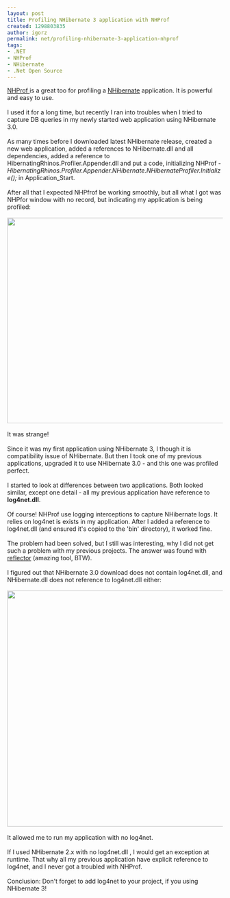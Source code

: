 ```yaml
---
layout: post
title: Profiling NHibernate 3 application with NHProf
created: 1298803835
author: igorz
permalink: net/profiling-nhibernate-3-application-nhprof
tags:
- .NET
- NHProf
- NHibernate
- .Net Open Source
---
```

<p><a href="http://nhprof.com/">NHProf </a>is a great too for profiling a <a href="http://nhforge.org/">NHibernate</a> application. It is powerful and easy to use. <br />
<br />
I used it for a long time, but recently I ran into troubles when I tried to capture DB queries  in my newly started web application using NHibernate 3.0. <br />
<br />
As many times before I downloaded latest NHibernate release, created a new web application, added a references to NHibernate.dll and all dependencies, added a reference to  HibernatingRhinos.Profiler.Appender.dll and put a code, initializing NHProf - <span style="font-style: italic;">HibernatingRhinos.Profiler.Appender.NHibernate.NHibernateProfiler.Initialize(); </span> in Application_Start. <br />
<br />
After all that I expected NHPfrof be working smoothly, but all what I got was NHPfor window with no record, but indicating my application is being profiled: <br />
<br />
<a href="https://picasaweb.google.com/lh/photo/JJdcGkNvI4DykWO5XfxK0TgAANDkdsfZKq9zdjvyQwU?feat=embedwebsite"><img src="https://lh6.googleusercontent.com/_XoCEelnLy98/TWosUOfz4vI/AAAAAAAALGM/r5pG1fkzfZQ/s640/2011-02-27%2011h51_44.png" height="480" width="640" /></a> <br />
<br />
It was strange! <br />
<br />
Since it was my first application using NHibernate 3, I though it is compatibility issue of NHibernate. But then I took one of my previous applications, upgraded it to use NHibernate 3.0  - and this one was profiled perfect. <br />
<br />
I started to look at differences between two applications. Both looked similar, except one detail - all my previous application have reference to <span style="font-weight: bold;">log4net.dll</span>. <br />
<br />
Of course! NHProf use logging interceptions to capture NHibernate logs. It relies on log4net is exists in my application. After I added a reference to log4net.dll (and ensured it's copied to the 'bin' directory), it worked fine. <br />
<br />
The problem had been solved, but I still was interesting, why I did not get such a problem with my previous projects.  The answer was found with <a href="http://www.red-gate.com/products/dotnet-development/reflector/">reflector</a> (amazing tool, BTW). <br />
<br />
I figured out that NHibernate 3.0 download does not contain log4net.dll, and  NHibernate.dll does not reference to log4net.dll either: <br />
<br />
<a href="https://picasaweb.google.com/lh/photo/C4ZZ_pUZXrA0tPaE2pm0fDgAANDkdsfZKq9zdjvyQwU?feat=embedwebsite"><img height="551" width="640" alt="" src="https://lh4.googleusercontent.com/_XoCEelnLy98/TWopqqWPgkI/AAAAAAAALF8/59MUuM7yfYc/s640/2011-02-27%2012h37_58.png" /></a> <br />
<br />
It allowed me to run my application with no log4net. <br />
<br />
If I used NHibernate 2.x with no log4net.dll , I would get an exception at runtime. That why all my previous application have explicit reference to log4net, and I never got a troubled with NHProf. <br />
<br />
Conclusion: Don't forget to add log4net to your project, if you using NHibernate 3!</p>
